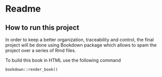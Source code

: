 # Readme

## How to run this project

In order to keep a better organization, traceability and control, the final project will be done using Bookdown package which allows to spam the project over a series of Rmd files.

To build this book in HTML use the following command

```
bookdown::render_book()
```